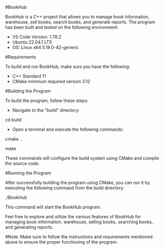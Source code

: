 #BookHub

BookHub is a C++ project that allows you to manage book information, warehouse, sell books, search books, and generate reports.
The program has been built and tested on the following environment:
- VS Code Version: 1.78.2
- Ubuntu 22.04.1 LTS
- OS: Linux x64 5.19.0-42-generic

#Requirements

To build and run BookHub, make sure you have the following:
- C++ Standard 11
- CMake minimum required version 3.12

#Building the Program

To build the program, follow these steps:

- Navigate to the "build" directory:

cd build

- Open a terminal and execute the following commands:

cmake ..

make

These commands will configure the build system using CMake and compile the source code.

#Running the Program

After successfully building the program using CMake, you can run it by executing the following command from the build directory:

./BookHub

This command will start the BookHub program.

Feel free to explore and utilize the various features of BookHub for managing book information, warehouse, selling books, searching books, and generating reports.

#Note: Make sure to follow the instructions and requirements mentioned above to ensure the proper functioning of the program.

